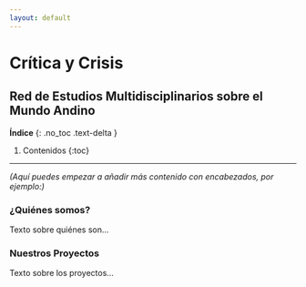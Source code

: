 ```yaml
---
layout: default
---
```

# Crítica y Crisis
## Red de Estudios Multidisciplinarios sobre el Mundo Andino

**Índice**
{: .no_toc .text-delta }

1. Contenidos
{:toc}
---

*(Aquí puedes empezar a añadir más contenido con encabezados, por ejemplo:)*

### ¿Quiénes somos?

Texto sobre quiénes son...

### Nuestros Proyectos

Texto sobre los proyectos...
